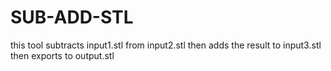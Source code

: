 # SUB-ADD-STL
 this tool subtracts input1.stl from input2.stl then adds the result to input3.stl then exports to output.stl
